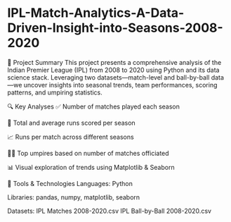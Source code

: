 # IPL-Match-Analytics-A-Data-Driven-Insight-into-Seasons-2008-2020
📌 Project Summary
This project presents a comprehensive analysis of the Indian Premier League (IPL) from 2008 to 2020 using Python and its data science stack. Leveraging two datasets—match-level and ball-by-ball data—we uncover insights into seasonal trends, team performances, scoring patterns, and umpiring statistics.

🔍 Key Analyses
✅ Number of matches played each season

🏏 Total and average runs scored per season

📈 Runs per match across different seasons

🧑‍⚖️ Top umpires based on number of matches officiated

📊 Visual exploration of trends using Matplotlib & Seaborn

🧰 Tools & Technologies
Languages: Python

Libraries: pandas, numpy, matplotlib, seaborn

Datasets:
IPL Matches 2008-2020.csv
IPL Ball-by-Ball 2008-2020.csv
